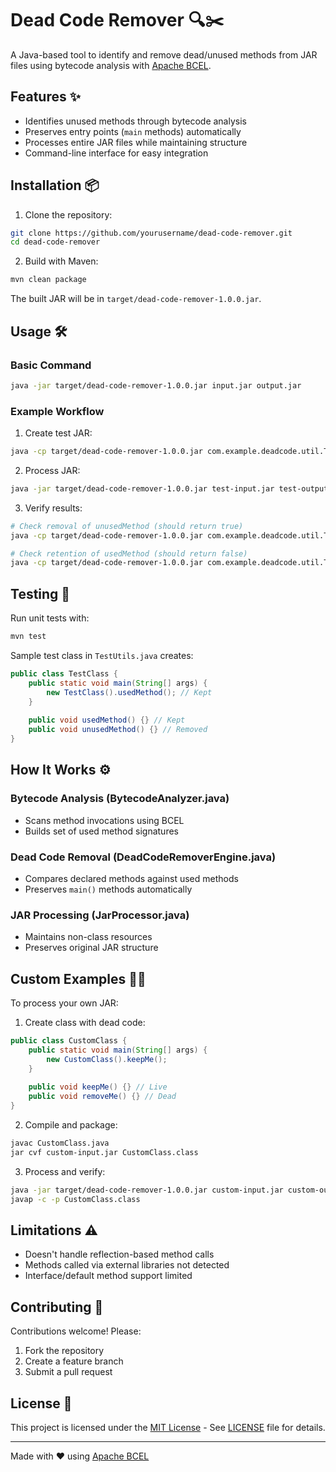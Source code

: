 # Dead Code Remover 🔍✂️

A Java-based tool to identify and remove dead/unused methods from JAR files using bytecode analysis with [Apache BCEL](https://commons.apache.org/proper/commons-bcel/).

## Features ✨

- Identifies unused methods through bytecode analysis
- Preserves entry points (`main` methods) automatically
- Processes entire JAR files while maintaining structure
- Command-line interface for easy integration

## Installation 📦

1. Clone the repository:
```bash
git clone https://github.com/yourusername/dead-code-remover.git
cd dead-code-remover
```

2. Build with Maven:
```bash
mvn clean package
```

The built JAR will be in `target/dead-code-remover-1.0.0.jar`.

## Usage 🛠️

### Basic Command
```bash
java -jar target/dead-code-remover-1.0.0.jar input.jar output.jar
```

### Example Workflow

1. Create test JAR:
```bash
java -cp target/dead-code-remover-1.0.0.jar com.example.deadcode.util.TestUtils create test-input.jar
```

2. Process JAR:
```bash
java -jar target/dead-code-remover-1.0.0.jar test-input.jar test-output.jar
```

3. Verify results:
```bash
# Check removal of unusedMethod (should return true)
java -cp target/dead-code-remover-1.0.0.jar com.example.deadcode.util.TestUtils verify test-output.jar unusedMethod

# Check retention of usedMethod (should return false)
java -cp target/dead-code-remover-1.0.0.jar com.example.deadcode.util.TestUtils verify test-output.jar usedMethod
```

## Testing 🧪

Run unit tests with:
```bash
mvn test
```

Sample test class in `TestUtils.java` creates:
```java
public class TestClass {
    public static void main(String[] args) {
        new TestClass().usedMethod(); // Kept
    }
    
    public void usedMethod() {} // Kept
    public void unusedMethod() {} // Removed
}
```

## How It Works ⚙️

### Bytecode Analysis (BytecodeAnalyzer.java)
- Scans method invocations using BCEL
- Builds set of used method signatures

### Dead Code Removal (DeadCodeRemoverEngine.java)
- Compares declared methods against used methods
- Preserves `main()` methods automatically

### JAR Processing (JarProcessor.java)
- Maintains non-class resources
- Preserves original JAR structure

## Custom Examples 🧑‍💻

To process your own JAR:

1. Create class with dead code:
```java
public class CustomClass {
    public static void main(String[] args) {
        new CustomClass().keepMe();
    }
    
    public void keepMe() {} // Live
    public void removeMe() {} // Dead
}
```

2. Compile and package:
```bash
javac CustomClass.java
jar cvf custom-input.jar CustomClass.class
```

3. Process and verify:
```bash
java -jar target/dead-code-remover-1.0.0.jar custom-input.jar custom-output.jar
javap -c -p CustomClass.class
```

## Limitations ⚠️

- Doesn't handle reflection-based method calls
- Methods called via external libraries not detected
- Interface/default method support limited

## Contributing 🤝

Contributions welcome! Please:
1. Fork the repository
2. Create a feature branch
3. Submit a pull request

## License 📄

This project is licensed under the [MIT License](https://opensource.org/licenses/MIT) - See [LICENSE](LICENSE) file for details.

---

Made with ❤️ using [Apache BCEL](https://commons.apache.org/proper/commons-bcel/)
